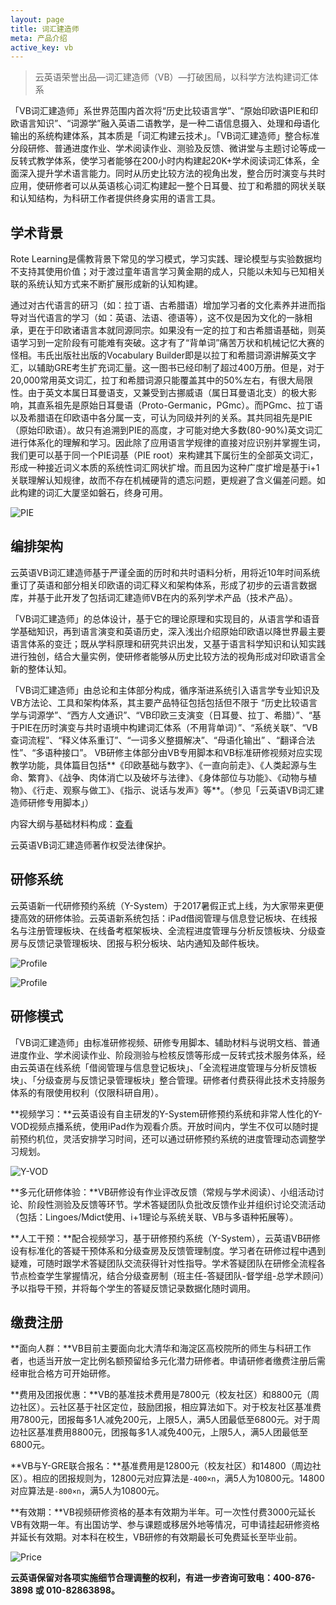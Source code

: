 ```yaml
---
layout: page
title: 词汇建造师
meta: 产品介绍
active_key: vb
---
```


> 云英语荣誉出品—词汇建造师（VB）—打破困局，以科学方法构建词汇体系

「VB词汇建造师」系世界范围内首次将“历史比较语言学”、“原始印欧语PIE和印欧语言知识”、“词源学”融入英语二语教学，是一种二语信息摄入、处理和母语化输出的系统构建体系，其本质是「词汇构建云技术」。「VB词汇建造师」整合标准分段研修、普通进度作业、学术阅读作业、测验及反馈、微讲堂与主题讨论等成一反转式教学体系，使学习者能够在200小时内构建起20K+学术阅读词汇体系，全面深入提升学术语言能力。同时从历史比较方法的视角出发，整合历时演变与共时应用，使研修者可以从英语核心词汇构建起一整个日耳曼、拉丁和希腊的网状关联和认知结构，为科研工作者提供终身实用的语言工具。

## 学术背景

Rote Learning是儒教背景下常见的学习模式，学习实践、理论模型与实验数据均不支持其使用价值；对于渡过童年语言学习黄金期的成人，只能以未知与已知相关联的系统认知方式来不断扩展形成新的认知构建。

通过对古代语言的研习（如：拉丁语、古希腊语）增加学习者的文化素养并进而指导对当代语言的学习（如：英语、法语、德语等），这不仅是因为文化的一脉相承，更在于印欧诸语言本就同源同宗。如果没有一定的拉丁和古希腊语基础，则英语学习到一定阶段有可能难有突破。这才有了“背单词”痛苦万状和机械记忆大赛的怪相。韦氏出版社出版的Vocabulary Builder即是以拉丁和希腊词源讲解英文字汇，以辅助GRE考生扩充词汇量。这一图书已经印制了超过400万册。但是，对于20,000常用英文词汇，拉丁和希腊词源只能覆盖其中的50%左右，有很大局限性。由于英文本属日耳曼语支，又兼受到古挪威语（属日耳曼语北支）的极大影响，其直系祖先是原始日耳曼语（Proto-Germanic，PGmc）。而PGmc、拉丁语以及希腊语在印欧语中各分属一支，可认为同级并列的关系。其共同祖先是PIE（原始印欧语）。故只有追溯到PIE的高度，才可能对绝大多数(80-90%)英文词汇进行体系化的理解和学习。因此除了应用语言学规律的直接对应识别并掌握生词，我们更可以基于同一个PIE词基（PIE root）来构建其下属衍生的全部英文词汇，形成一种接近词义本质的系统性词汇网状扩增。而且因为这种广度扩增是基于i+1关联理解认知规律，故而不存在机械硬背的遗忘问题，更规避了含义偏差问题。如此构建的词汇大厦坚如磐石，终身可用。

![PIE](/images/vb/pie.jpg)

## 编排架构

云英语VB词汇建造师基于严谨全面的历时和共时语料分析，用将近10年时间系统重订了英语和部分相关印欧语的词汇释义和架构体系，形成了初步的云语言数据库，并基于此开发了包括词汇建造师VB在内的系列学术产品（技术产品）。

「VB词汇建造师」的总体设计，基于它的理论原理和实现目的，从语言学和语音学基础知识，再到语言演变和英语历史，深入浅出介绍原始印欧语以降世界最主要语言体系的变迁；既从学科原理和研究共识出发，又基于语言科学知识和认知实践进行独创，结合大量实例，使研修者能够从历史比较方法的视角形成对印欧语言全新的整体认知。

「VB词汇建造师」由总论和主体部分构成，循序渐进系统引入语言学专业知识及VB方法论、工具和架构体系，其主要产品特征包括包括但不限于 “历史比较语言学与词源学”、“西方人文通识”、“VB印欧三支演变（日耳曼、拉丁、希腊）”、“基于PIE在历时演变与共时语境中构建词汇体系（不用背单词）”、“系统关联”、“VB查词流程”、“释义体系重订”、“一词多义整摄解决”、“母语化输出” 、“翻译合法性”、“多语种接口”。 VB研修主体部分由VB专用脚本和VB标准研修视频对应实现教学功能，具体篇目包括**《印欧基础与数字》、《一直向前走》、《人类起源与生命、繁育》、《战争、肉体消亡以及破坏与法律》、《身体部位与功能》、《动物与植物》、《行走、观察与做工》、《指示、说话与发声》等**。（参见「云英语VB词汇建造师研修专用脚本」）

内容大纲与基础材料构成：[查看](/vb/syllabus/)

云英语VB词汇建造师著作权受法律保护。

## 研修系统

云英语新一代研修预约系统（Y-System）于2017暑假正式上线，为大家带来更便捷高效的研修体验。云英语新系统包括：iPad借阅管理与信息登记板块、在线报名与注册管理板块、在线备考框架板块、全流程进度管理与分析反馈板块、分级查房与反馈记录管理板块、团报与积分板块、站内通知及邮件板块。

![Profile](/images/vb/profile-1.jpg)

![Profile](/images/vb/profile-2.jpg)

## 研修模式

「VB词汇建造师」由标准研修视频、研修专用脚本、辅助材料与说明文档、普通进度作业、学术阅读作业、阶段测验与检核反馈等形成一反转式技术服务体系，经由云英语在线系统「借阅管理与信息登记板块」、「全流程进度管理与分析反馈板块」、「分级查房与反馈记录管理板块」整合管理。研修者付费获得此技术支持服务体系的有限使用权利（仅限科研自用）。

**视频学习：**云英语设有自主研发的Y-System研修预约系统和非常人性化的Y-VOD视频点播系统，使用iPad作为观看介质。开放时间内，学生不仅可以随时提前预约机位，灵活安排学习时间，还可以通过研修预约系统的进度管理动态调整学习规划。

![Y-VOD](/images/vb/y-vod.jpg)

**多元化研修体验：**VB研修设有作业评改反馈（常规与学术阅读）、小组活动讨论、阶段性测验及反馈等环节。学术答疑团队负批改反馈作业并组织讨论交流活动（包括：Lingoes/Mdict使用、i+1理论与系统关联、VB与多语种拓展等）。

**人工干预：**配合视频学习，基于研修预约系统（Y-System），云英语VB研修设有标准化的答疑干预体系和分级查房及反馈管理制度。学习者在研修过程中遇到疑难，可随时跟学术答疑团队交流获得针对性指导。学术答疑团队在研修全流程各节点检查学生掌握情况，结合分级查房制（班主任-答疑团队-督学组-总学术顾问）予以指导干预，并将每个学生的答疑反馈记录数据化随时调用。


## 缴费注册

**面向人群：**VB目前主要面向北大清华和海淀区高校院所的师生与科研工作者，也适当开放一定比例名额预留给多元化潜力研修者。申请研修者缴费注册后需经审批合格方可开始研修。

**费用及团报优惠：**VB的基准技术费用是7800元（校友社区）和8800元（周边社区）。云社区基于社区定位，鼓励团报，相应算法如下。对于校友社区基准费用7800元，团报每多1人减免200元，上限5人，满5人团最低至6800元。对于周边社区基准费用8800元，团报每多1人减免400元，上限5人，满5人团最低至6800元。

**VB与Y-GRE联合报名：**基准费用是12800元（校友社区）和14800（周边社区）。相应的团报规则为，12800元对应算法是`-400×n`，满5人为10800元。14800对应算法是`-800×n`，满5人为10800元。

**有效期：**VB视频研修资格的基本有效期为半年。可一次性付费3000元延长VB有效期一年。有出国访学、参与课题或移居外地等情况，可申请挂起研修资格并延长有效期。对本科在校生，VB研修的有效期最长可免费延长至毕业前。

![Price](/images/vb/price.jpg)

**云英语保留对各项实施细节合理调整的权利，有进一步咨询可致电：400-876-3898 或 010-82863898。**
